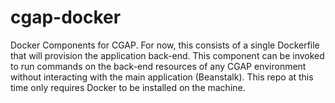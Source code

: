 # cgap-docker
Docker Components for CGAP. For now, this consists of a single Dockerfile that will provision the application back-end. This component can be invoked to run commands on the back-end resources of any CGAP environment without interacting with the main application (Beanstalk). This repo at this time only requires Docker to be installed on the machine.

